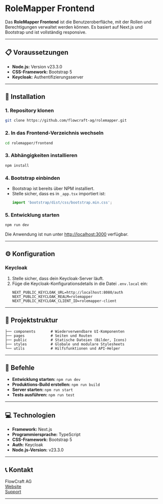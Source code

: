 # RoleMapper Frontend

Das **RoleMapper Frontend** ist die Benutzeroberfläche, mit der Rollen und Berechtigungen verwaltet werden können. Es basiert auf Next.js und Bootstrap und ist vollständig responsive.

---

## 📋 Voraussetzungen

- **Node.js:** Version v23.3.0
- **CSS-Framework:** Bootstrap 5
- **Keycloak:** Authentifizierungsserver

---

## 🚀 Installation

### 1. Repository klonen
```bash
git clone https://github.com/flowcraft-ag/rolemapper.git
```

### 2. In das Frontend-Verzeichnis wechseln
```bash
cd rolemapper/frontend
```

### 3. Abhängigkeiten installieren
```bash
npm install
```

### 4. Bootstrap einbinden
- Bootstrap ist bereits über NPM installiert.
- Stelle sicher, dass es in `_app.tsx` importiert ist:
  ```javascript
  import 'bootstrap/dist/css/bootstrap.min.css';
  ```

### 5. Entwicklung starten
```bash
npm run dev
```

Die Anwendung ist nun unter [http://localhost:3000](http://localhost:3000) verfügbar.

---

## ⚙️ Konfiguration

### Keycloak
1. Stelle sicher, dass dein Keycloak-Server läuft.
2. Füge die Keycloak-Konfigurationsdetails in die Datei `.env.local` ein:
   ```env
   NEXT_PUBLIC_KEYCLOAK_URL=http://localhost:8080/auth
   NEXT_PUBLIC_KEYCLOAK_REALM=rolemapper
   NEXT_PUBLIC_KEYCLOAK_CLIENT_ID=rolemapper-client
   ```

---

## 📐 Projektstruktur

```plaintext
├── components       # Wiederverwendbare UI-Komponenten
├── pages            # Seiten und Routen
├── public           # Statische Dateien (Bilder, Icons)
├── styles           # Globale und modulare Stylesheets
└── utils            # Hilfsfunktionen und API-Helper
```

---

## 🔧 Befehle

- **Entwicklung starten:** `npm run dev`
- **Produktions-Build erstellen:** `npm run build`
- **Server starten:** `npm run start`
- **Tests ausführen:** `npm run test`

---

## 💻 Technologien

- **Framework:** Next.js
- **Programmiersprache:** TypeScript
- **CSS-Framework:** Bootstrap 5
- **Auth:** Keycloak
- **Node.js-Version:** v23.3.0

---

## 📞 Kontakt

FlowCraft AG  
[Website](https://www.flowcraft-ag.de)  
[Support](mailto:support@flowcraft-ag.de)

---

